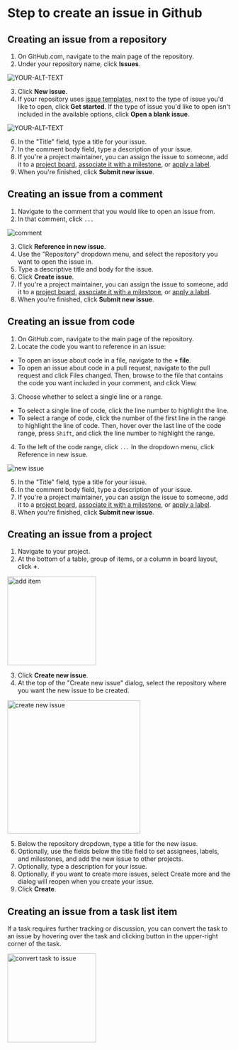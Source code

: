 
# Step to create an issue in Github

## Creating an issue from a repository

1. On GitHub.com, navigate to the main page of the repository.
2. Under your repository name, click  **Issues**.

<picture>
 <source media="(prefers-color-scheme: dark)" srcset="https://docs.github.com/assets/cb-52119/mw-1440/images/help/repository/repo-tabs-issues.webp">
 <source media="(prefers-color-scheme: light)" srcset="https://docs.github.com/assets/cb-52119/mw-1440/images/help/repository/repo-tabs-issues.webp">
 <img alt="YOUR-ALT-TEXT" src="https://docs.github.com/assets/cb-52119/mw-1440/images/help/repository/repo-tabs-issues.webp">
</picture>

3. Click **New issue**.
4. If your repository uses [issue templates](https://github.com/quochieu586/working-process/blob/main/github%20issue/issue-template.md), next to the type of issue you'd like to open, click **Get started**.
   If the type of issue you'd like to open isn't included in the available options, click **Open a blank issue**.

<picture>
   <source media="(prefers-color-scheme: dark)" srcset="https://docs.github.com/assets/cb-35272/mw-1440/images/help/issues/blank_issue_link.webp">
   <source media="(prefers-color-scheme: light)" srcset="https://docs.github.com/assets/cb-35272/mw-1440/images/help/issues/blank_issue_link.webp">
   <img alt="YOUR-ALT-TEXT" src="https://docs.github.com/assets/cb-35272/mw-1440/images/help/issues/blank_issue_link.webp">
</picture>

6. In the "Title" field, type a title for your issue.
7. In the comment body field, type a description of your issue.
8. If you're a project maintainer, you can assign the issue to someone, add it to a [project board](https://github.com/quochieu586/working-process/blob/main/github%20issue/basic-about-issue.md), [associate it with a milestone](https://github.com/quochieu586/working-process/blob/main/github%20issue/basic-about-issue.md), or [apply a label](https://github.com/quochieu586/working-process/blob/main/github%20issue/basic-about-issue.md).
9. When you're finished, click **Submit new issue**.

## Creating an issue from a comment

1. Navigate to the comment that you would like to open an issue from.
2. In that comment, click `...`

![comment](https://docs.github.com/assets/cb-57636/mw-1440/images/help/pull_requests/kebab-in-pull-request-review-comment.webp)

3. Click **Reference in new issue**.
4. Use the "Repository" dropdown menu, and select the repository you want to open the issue in.
5. Type a descriptive title and body for the issue.
6. Click **Create issue**.
 7. If you're a project maintainer, you can assign the issue to someone, add it to a [project board](https://github.com/quochieu586/working-process/blob/main/github%20issue/basic-about-issue.md), [associate it with a milestone](https://github.com/quochieu586/working-process/blob/main/github%20issue/basic-about-issue.md), or [apply a label](https://github.com/quochieu586/working-process/blob/main/github%20issue/basic-about-issue.md).
8. When you're finished, click **Submit new issue**.

## Creating an issue from code

1. On GitHub.com, navigate to the main page of the repository.
2. Locate the code you want to reference in an issue:

- To open an issue about code in a file, navigate to the **+ file**.
- To open an issue about code in a pull request, navigate to the pull request and click  Files changed. Then, browse to the file that contains the code you want included in your comment, and click View.

3. Choose whether to select a single line or a range.

- To select a single line of code, click the line number to highlight the line.
- To select a range of code, click the number of the first line in the range to highlight the line of code. Then, hover over the last line of the code range, press `Shift`, and click the line number to highlight the range.

4. To the left of the code range, click `...` In the dropdown menu, click Reference in new issue.

![new issue](https://docs.github.com/assets/cb-40281/mw-1440/images/help/repository/open-new-issue-specific-line.webp)

5. In the "Title" field, type a title for your issue.
6. In the comment body field, type a description of your issue.
7. If you're a project maintainer, you can assign the issue to someone, add it to a [project board](https://github.com/quochieu586/working-process/blob/main/github%20issue/basic-about-issue.md), [associate it with a milestone](https://github.com/quochieu586/working-process/blob/main/github%20issue/basic-about-issue.md), or [apply a label](https://github.com/quochieu586/working-process/blob/main/github%20issue/basic-about-issue.md).
8. When you're finished, click **Submit new issue**.

## Creating an issue from a project

1. Navigate to your project.
2. At the bottom of a table, group of items, or a column in board layout, click **+**.

<img src="https://docs.github.com/assets/cb-10671/mw-1440/images/help/projects-v2/omnibar-add.webp" alt="add item" style="height:200px" />

3. Click **Create new issue**.
4. At the top of the "Create new issue" dialog, select the repository where you want the new issue to be created.

<img src="https://docs.github.com/assets/cb-33124/mw-1440/images/help/projects-v2/issue-create-form.webp" alt="create new issue" style="height:300px" />

5. Below the repository dropdown, type a title for the new issue.
6. Optionally, use the fields below the title field to set assignees, labels, and milestones, and add the new issue to other projects.
7. Optionally, type a description for your issue.
8. Optionally, if you want to create more issues, select Create more and the dialog will reopen when you create your issue.
9. Click **Create**.

## Creating an issue from a task list item

If a task requires further tracking or discussion, you can convert the task to an issue by hovering over the task and clicking button in the upper-right corner of the task.

<img src="https://github.com/quochieu586/working-process/assets/131350457/763e4354-a882-4773-9415-d9ed1f0c53c0" alt="convert task to issue" style="height:200px" />
